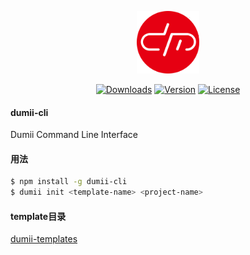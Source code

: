 <p align="center"><a href="https://dumii.cn" target="_blank"><img width="100" src="image/logo.png" alt="Dumii logo"></a></p>

<p align="center">
  <a href="https://www.npmjs.com/package/dumii-cli"><img src="https://img.shields.io/npm/dm/dumii-cli.svg" alt="Downloads"></a>
  <a href="https://www.npmjs.com/package/dumii-cli"><img src="https://img.shields.io/npm/v/dumii-cli.svg" alt="Version"></a>
  <a href="https://www.npmjs.com/package/dumii-cli"><img src="https://img.shields.io/npm/l/dumii-cli.svg" alt="License"></a>
</p>


#### dumii-cli
Dumii Command Line Interface

#### 用法
```bash
$ npm install -g dumii-cli
$ dumii init <template-name> <project-name>
```

#### template目录
[dumii-templates](https://gitee.com/organizations/dumii-templates)

